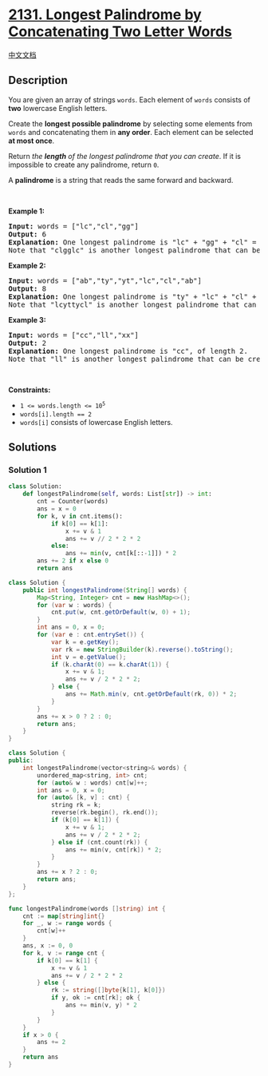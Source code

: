 # [2131. Longest Palindrome by Concatenating Two Letter Words](https://leetcode.com/problems/longest-palindrome-by-concatenating-two-letter-words)

[中文文档](/solution/2100-2199/2131.Longest%20Palindrome%20by%20Concatenating%20Two%20Letter%20Words/README.md)

<!-- tags:Greedy,Array,Hash Table,String,Counting -->

<!-- difficulty:Medium -->

## Description

<p>You are given an array of strings <code>words</code>. Each element of <code>words</code> consists of <strong>two</strong> lowercase English letters.</p>

<p>Create the <strong>longest possible palindrome</strong> by selecting some elements from <code>words</code> and concatenating them in <strong>any order</strong>. Each element can be selected <strong>at most once</strong>.</p>

<p>Return <em>the <strong>length</strong> of the longest palindrome that you can create</em>. If it is impossible to create any palindrome, return <code>0</code>.</p>

<p>A <strong>palindrome</strong> is a string that reads the same forward and backward.</p>

<p>&nbsp;</p>
<p><strong class="example">Example 1:</strong></p>

<pre>
<strong>Input:</strong> words = [&quot;lc&quot;,&quot;cl&quot;,&quot;gg&quot;]
<strong>Output:</strong> 6
<strong>Explanation:</strong> One longest palindrome is &quot;lc&quot; + &quot;gg&quot; + &quot;cl&quot; = &quot;lcggcl&quot;, of length 6.
Note that &quot;clgglc&quot; is another longest palindrome that can be created.
</pre>

<p><strong class="example">Example 2:</strong></p>

<pre>
<strong>Input:</strong> words = [&quot;ab&quot;,&quot;ty&quot;,&quot;yt&quot;,&quot;lc&quot;,&quot;cl&quot;,&quot;ab&quot;]
<strong>Output:</strong> 8
<strong>Explanation:</strong> One longest palindrome is &quot;ty&quot; + &quot;lc&quot; + &quot;cl&quot; + &quot;yt&quot; = &quot;tylcclyt&quot;, of length 8.
Note that &quot;lcyttycl&quot; is another longest palindrome that can be created.
</pre>

<p><strong class="example">Example 3:</strong></p>

<pre>
<strong>Input:</strong> words = [&quot;cc&quot;,&quot;ll&quot;,&quot;xx&quot;]
<strong>Output:</strong> 2
<strong>Explanation:</strong> One longest palindrome is &quot;cc&quot;, of length 2.
Note that &quot;ll&quot; is another longest palindrome that can be created, and so is &quot;xx&quot;.
</pre>

<p>&nbsp;</p>
<p><strong>Constraints:</strong></p>

<ul>
	<li><code>1 &lt;= words.length &lt;= 10<sup>5</sup></code></li>
	<li><code>words[i].length == 2</code></li>
	<li><code>words[i]</code> consists of lowercase English letters.</li>
</ul>

## Solutions

### Solution 1

<!-- tabs:start -->

```python
class Solution:
    def longestPalindrome(self, words: List[str]) -> int:
        cnt = Counter(words)
        ans = x = 0
        for k, v in cnt.items():
            if k[0] == k[1]:
                x += v & 1
                ans += v // 2 * 2 * 2
            else:
                ans += min(v, cnt[k[::-1]]) * 2
        ans += 2 if x else 0
        return ans
```

```java
class Solution {
    public int longestPalindrome(String[] words) {
        Map<String, Integer> cnt = new HashMap<>();
        for (var w : words) {
            cnt.put(w, cnt.getOrDefault(w, 0) + 1);
        }
        int ans = 0, x = 0;
        for (var e : cnt.entrySet()) {
            var k = e.getKey();
            var rk = new StringBuilder(k).reverse().toString();
            int v = e.getValue();
            if (k.charAt(0) == k.charAt(1)) {
                x += v & 1;
                ans += v / 2 * 2 * 2;
            } else {
                ans += Math.min(v, cnt.getOrDefault(rk, 0)) * 2;
            }
        }
        ans += x > 0 ? 2 : 0;
        return ans;
    }
}
```

```cpp
class Solution {
public:
    int longestPalindrome(vector<string>& words) {
        unordered_map<string, int> cnt;
        for (auto& w : words) cnt[w]++;
        int ans = 0, x = 0;
        for (auto& [k, v] : cnt) {
            string rk = k;
            reverse(rk.begin(), rk.end());
            if (k[0] == k[1]) {
                x += v & 1;
                ans += v / 2 * 2 * 2;
            } else if (cnt.count(rk)) {
                ans += min(v, cnt[rk]) * 2;
            }
        }
        ans += x ? 2 : 0;
        return ans;
    }
};
```

```go
func longestPalindrome(words []string) int {
	cnt := map[string]int{}
	for _, w := range words {
		cnt[w]++
	}
	ans, x := 0, 0
	for k, v := range cnt {
		if k[0] == k[1] {
			x += v & 1
			ans += v / 2 * 2 * 2
		} else {
			rk := string([]byte{k[1], k[0]})
			if y, ok := cnt[rk]; ok {
				ans += min(v, y) * 2
			}
		}
	}
	if x > 0 {
		ans += 2
	}
	return ans
}
```

<!-- tabs:end -->

<!-- end -->

